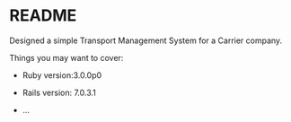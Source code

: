 # README

Designed a simple Transport Management System for a Carrier company.

Things you may want to cover:

* Ruby version:3.0.0p0

* Rails version: 7.0.3.1


* ...
